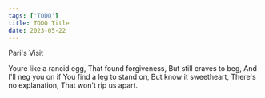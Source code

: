 ```yaml
---
tags: ['TODO']
title: TODO Title
date: 2023-05-22
---
```


Pari's Visit

Youre like a rancid egg,
That found forgiveness,
But still craves to beg,
And I'll neg you on if
You find a leg to stand on,
But know it sweetheart,
There's no explanation,
That won't rip us apart.

